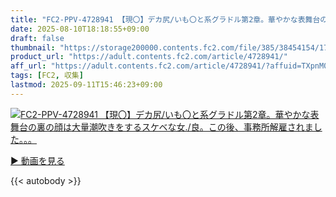 ```yaml
---
title: "FC2-PPV-4728941 【現〇】デカ尻/いも〇と系グラドル第2章。華やかな表舞台の裏の顔は大量潮吹きをするスケベな女./良。この後、事務所解雇されました。。。"
date: 2025-08-10T18:18:55+09:00
draft: false
thumbnail: "https://storage200000.contents.fc2.com/file/385/38454154/1752829260.76.jpg"
product_url: "https://adult.contents.fc2.com/article/4728941/"
aff_url: "https://adult.contents.fc2.com/article/4728941/?affuid=TXpnM01qYzFNalk9"
tags: [FC2, 収集]
lastmod: 2025-09-11T15:46:23+09:00
---
```

[![FC2-PPV-4728941 【現〇】デカ尻/いも〇と系グラドル第2章。華やかな表舞台の裏の顔は大量潮吹きをするスケベな女./良。この後、事務所解雇されました。。。](https://storage200000.contents.fc2.com/file/385/38454154/1752829260.76.jpg)](https://adult.contents.fc2.com/article/4728941/?affuid=TXpnM01qYzFNalk9)

[▶︎ 動画を見る](https://adult.contents.fc2.com/article/4728941/?affuid=TXpnM01qYzFNalk9)


{{< autobody >}}
